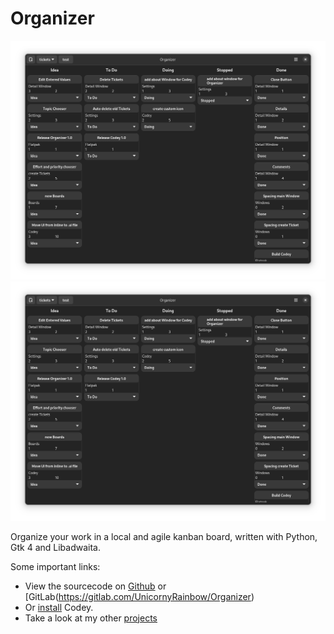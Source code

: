 # Organizer

![organizer1.png](assets/organizer1.png) ![organizer1.png](assets/organizer1.png)

Organize your work in a local and agile kanban board, written with Python, Gtk 4 and Libadwaita.

Some important links: 
* View the sourcecode on [Github](https://github.com/UnicornyRainbow/Organizer) or [GitLab(https://gitlab.com/UnicornyRainbow/Organizer)
* Or [install](https://UnicornyRainbow.io/Organizer/install) Codey.
* Take a look at my other [projects](https://UnicornyRainbow.github.io/UnicornyRainbow/myProjects)
